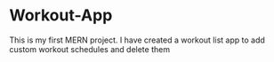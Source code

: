 # Workout-App
This is my first MERN project. I have created a workout list app to add custom workout schedules and delete them
